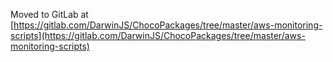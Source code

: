 
Moved to GitLab at [https://gitlab.com/DarwinJS/ChocoPackages/tree/master/aws-monitoring-scripts](https://gitlab.com/DarwinJS/ChocoPackages/tree/master/aws-monitoring-scripts)